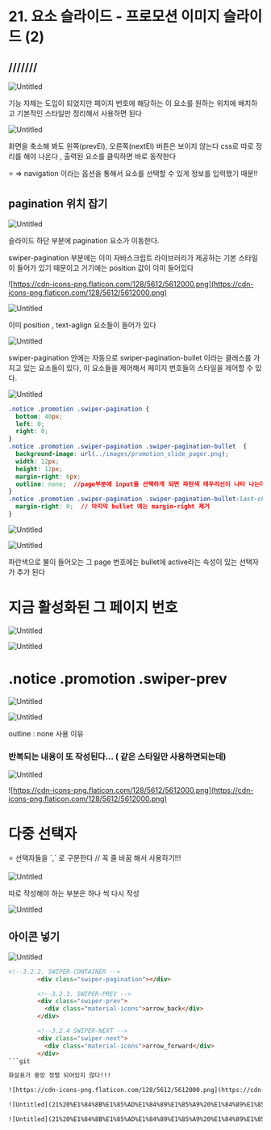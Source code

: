 # 21. 요소 슬라이드 - 프로모션 이미지 슬라이드 (2)
///////
---

![Untitled](21%20%E1%84%8B%E1%85%AD%E1%84%89%E1%85%A9%20%E1%84%89%E1%85%B3%E1%86%AF%E1%84%85%E1%85%A1%E1%84%8B%E1%85%B5%E1%84%83%E1%85%B3%20-%20%E1%84%91%E1%85%B3%E1%84%85%E1%85%A9%E1%84%86%E1%85%A9%E1%84%89%E1%85%A7%E1%86%AB%20%E1%84%8B%E1%85%B5%E1%84%86%E1%85%B5%E1%84%8C%E1%85%B5%20%E1%84%89%E1%85%B3%E1%86%AF%E1%84%85%E1%85%A1%E1%84%8B%E1%85%B5%E1%84%83%E1%85%B3%20(2)%208d9f67bdee25433985a35d708142c916/Untitled.png)

기능 자체는 도입이 되었지만 페이지 번호에 해당하는 이 요소를 원하는 위치에 배치하고 기본적인 스타일만 정리해서 사용하면 된다  

![Untitled](21%20%E1%84%8B%E1%85%AD%E1%84%89%E1%85%A9%20%E1%84%89%E1%85%B3%E1%86%AF%E1%84%85%E1%85%A1%E1%84%8B%E1%85%B5%E1%84%83%E1%85%B3%20-%20%E1%84%91%E1%85%B3%E1%84%85%E1%85%A9%E1%84%86%E1%85%A9%E1%84%89%E1%85%A7%E1%86%AB%20%E1%84%8B%E1%85%B5%E1%84%86%E1%85%B5%E1%84%8C%E1%85%B5%20%E1%84%89%E1%85%B3%E1%86%AF%E1%84%85%E1%85%A1%E1%84%8B%E1%85%B5%E1%84%83%E1%85%B3%20(2)%208d9f67bdee25433985a35d708142c916/Untitled%201.png)

화면을 축소해 봐도 왼쪽(prevEl), 오른쪽(nextEl) 버튼은 보이지 않는다 
css로 따로 정리를 해야 나온다 , 출력된 요소를 클릭하면 바로 동작한다

<aside>
⭐ ⇒ navigation 이라는 옵션을 통해서 요소를 선택할 수 있게 정보를 입력했기 때문!!

</aside>

 

## pagination 위치 잡기

![Untitled](21%20%E1%84%8B%E1%85%AD%E1%84%89%E1%85%A9%20%E1%84%89%E1%85%B3%E1%86%AF%E1%84%85%E1%85%A1%E1%84%8B%E1%85%B5%E1%84%83%E1%85%B3%20-%20%E1%84%91%E1%85%B3%E1%84%85%E1%85%A9%E1%84%86%E1%85%A9%E1%84%89%E1%85%A7%E1%86%AB%20%E1%84%8B%E1%85%B5%E1%84%86%E1%85%B5%E1%84%8C%E1%85%B5%20%E1%84%89%E1%85%B3%E1%86%AF%E1%84%85%E1%85%A1%E1%84%8B%E1%85%B5%E1%84%83%E1%85%B3%20(2)%208d9f67bdee25433985a35d708142c916/Untitled%202.png)

슬라이드 하단 부분에 pagination  요소가 이동한다.

swiper-pagination 부분에는 이미 자바스크립트 라이브러리가 제공하는 기본 스타일이 들어가 있기 때문이고 거기에는 position 값이 이미 들어있다 

![https://cdn-icons-png.flaticon.com/128/5612/5612000.png](https://cdn-icons-png.flaticon.com/128/5612/5612000.png)

![Untitled](21%20%E1%84%8B%E1%85%AD%E1%84%89%E1%85%A9%20%E1%84%89%E1%85%B3%E1%86%AF%E1%84%85%E1%85%A1%E1%84%8B%E1%85%B5%E1%84%83%E1%85%B3%20-%20%E1%84%91%E1%85%B3%E1%84%85%E1%85%A9%E1%84%86%E1%85%A9%E1%84%89%E1%85%A7%E1%86%AB%20%E1%84%8B%E1%85%B5%E1%84%86%E1%85%B5%E1%84%8C%E1%85%B5%20%E1%84%89%E1%85%B3%E1%86%AF%E1%84%85%E1%85%A1%E1%84%8B%E1%85%B5%E1%84%83%E1%85%B3%20(2)%208d9f67bdee25433985a35d708142c916/Untitled%203.png)

이미 position , text-aglign 요소들이 들어가 있다

![Untitled](21%20%E1%84%8B%E1%85%AD%E1%84%89%E1%85%A9%20%E1%84%89%E1%85%B3%E1%86%AF%E1%84%85%E1%85%A1%E1%84%8B%E1%85%B5%E1%84%83%E1%85%B3%20-%20%E1%84%91%E1%85%B3%E1%84%85%E1%85%A9%E1%84%86%E1%85%A9%E1%84%89%E1%85%A7%E1%86%AB%20%E1%84%8B%E1%85%B5%E1%84%86%E1%85%B5%E1%84%8C%E1%85%B5%20%E1%84%89%E1%85%B3%E1%86%AF%E1%84%85%E1%85%A1%E1%84%8B%E1%85%B5%E1%84%83%E1%85%B3%20(2)%208d9f67bdee25433985a35d708142c916/Untitled%204.png)

swiper-pagination 안에는 자동으로  swiper-pagination-bullet 이라는 클래스를 가지고 있는 요소들이 있다, 이 요소들을 제어해서 페이지 번호들의 스타일을 제어할 수 있다.

![Untitled](21%20%E1%84%8B%E1%85%AD%E1%84%89%E1%85%A9%20%E1%84%89%E1%85%B3%E1%86%AF%E1%84%85%E1%85%A1%E1%84%8B%E1%85%B5%E1%84%83%E1%85%B3%20-%20%E1%84%91%E1%85%B3%E1%84%85%E1%85%A9%E1%84%86%E1%85%A9%E1%84%89%E1%85%A7%E1%86%AB%20%E1%84%8B%E1%85%B5%E1%84%86%E1%85%B5%E1%84%8C%E1%85%B5%20%E1%84%89%E1%85%B3%E1%86%AF%E1%84%85%E1%85%A1%E1%84%8B%E1%85%B5%E1%84%83%E1%85%B3%20(2)%208d9f67bdee25433985a35d708142c916/Untitled%205.png)

```css
.notice .promotion .swiper-pagination {
  bottom: 40px;
  left: 0;
  right: 0;
}
.notice .promotion .swiper-pagination .swiper-pagination-bullet  {
  background-image: url(../images/promotion_slide_pager.png);
  width: 12px;
  height: 12px;
  margin-right: 6px;
  outline: none;  //page부분에 input을 선택하게 되면 파란색 태두리선이 나타 나는데 이를 제거
}
.notice .promotion .swiper-pagination .swiper-pagination-bullet:last-child  {
  margin-right: 0;  // 마지막 bullet 에는 margin-right 제거
}
```

![Untitled](21%20%E1%84%8B%E1%85%AD%E1%84%89%E1%85%A9%20%E1%84%89%E1%85%B3%E1%86%AF%E1%84%85%E1%85%A1%E1%84%8B%E1%85%B5%E1%84%83%E1%85%B3%20-%20%E1%84%91%E1%85%B3%E1%84%85%E1%85%A9%E1%84%86%E1%85%A9%E1%84%89%E1%85%A7%E1%86%AB%20%E1%84%8B%E1%85%B5%E1%84%86%E1%85%B5%E1%84%8C%E1%85%B5%20%E1%84%89%E1%85%B3%E1%86%AF%E1%84%85%E1%85%A1%E1%84%8B%E1%85%B5%E1%84%83%E1%85%B3%20(2)%208d9f67bdee25433985a35d708142c916/Untitled%206.png)

![Untitled](21%20%E1%84%8B%E1%85%AD%E1%84%89%E1%85%A9%20%E1%84%89%E1%85%B3%E1%86%AF%E1%84%85%E1%85%A1%E1%84%8B%E1%85%B5%E1%84%83%E1%85%B3%20-%20%E1%84%91%E1%85%B3%E1%84%85%E1%85%A9%E1%84%86%E1%85%A9%E1%84%89%E1%85%A7%E1%86%AB%20%E1%84%8B%E1%85%B5%E1%84%86%E1%85%B5%E1%84%8C%E1%85%B5%20%E1%84%89%E1%85%B3%E1%86%AF%E1%84%85%E1%85%A1%E1%84%8B%E1%85%B5%E1%84%83%E1%85%B3%20(2)%208d9f67bdee25433985a35d708142c916/Untitled%207.png)

파란색으로 불이 들어오는 그 page 번호에는 bullet에 active라는 속성이 있는 선택자가 추가 된다 

# 지금 활성화된 그 페이지 번호

![Untitled](21%20%E1%84%8B%E1%85%AD%E1%84%89%E1%85%A9%20%E1%84%89%E1%85%B3%E1%86%AF%E1%84%85%E1%85%A1%E1%84%8B%E1%85%B5%E1%84%83%E1%85%B3%20-%20%E1%84%91%E1%85%B3%E1%84%85%E1%85%A9%E1%84%86%E1%85%A9%E1%84%89%E1%85%A7%E1%86%AB%20%E1%84%8B%E1%85%B5%E1%84%86%E1%85%B5%E1%84%8C%E1%85%B5%20%E1%84%89%E1%85%B3%E1%86%AF%E1%84%85%E1%85%A1%E1%84%8B%E1%85%B5%E1%84%83%E1%85%B3%20(2)%208d9f67bdee25433985a35d708142c916/Untitled%208.png)

![Untitled](21%20%E1%84%8B%E1%85%AD%E1%84%89%E1%85%A9%20%E1%84%89%E1%85%B3%E1%86%AF%E1%84%85%E1%85%A1%E1%84%8B%E1%85%B5%E1%84%83%E1%85%B3%20-%20%E1%84%91%E1%85%B3%E1%84%85%E1%85%A9%E1%84%86%E1%85%A9%E1%84%89%E1%85%A7%E1%86%AB%20%E1%84%8B%E1%85%B5%E1%84%86%E1%85%B5%E1%84%8C%E1%85%B5%20%E1%84%89%E1%85%B3%E1%86%AF%E1%84%85%E1%85%A1%E1%84%8B%E1%85%B5%E1%84%83%E1%85%B3%20(2)%208d9f67bdee25433985a35d708142c916/Untitled%209.png)

# .notice .promotion .swiper-prev

![Untitled](21%20%E1%84%8B%E1%85%AD%E1%84%89%E1%85%A9%20%E1%84%89%E1%85%B3%E1%86%AF%E1%84%85%E1%85%A1%E1%84%8B%E1%85%B5%E1%84%83%E1%85%B3%20-%20%E1%84%91%E1%85%B3%E1%84%85%E1%85%A9%E1%84%86%E1%85%A9%E1%84%89%E1%85%A7%E1%86%AB%20%E1%84%8B%E1%85%B5%E1%84%86%E1%85%B5%E1%84%8C%E1%85%B5%20%E1%84%89%E1%85%B3%E1%86%AF%E1%84%85%E1%85%A1%E1%84%8B%E1%85%B5%E1%84%83%E1%85%B3%20(2)%208d9f67bdee25433985a35d708142c916/Untitled%2010.png)

![Untitled](21%20%E1%84%8B%E1%85%AD%E1%84%89%E1%85%A9%20%E1%84%89%E1%85%B3%E1%86%AF%E1%84%85%E1%85%A1%E1%84%8B%E1%85%B5%E1%84%83%E1%85%B3%20-%20%E1%84%91%E1%85%B3%E1%84%85%E1%85%A9%E1%84%86%E1%85%A9%E1%84%89%E1%85%A7%E1%86%AB%20%E1%84%8B%E1%85%B5%E1%84%86%E1%85%B5%E1%84%8C%E1%85%B5%20%E1%84%89%E1%85%B3%E1%86%AF%E1%84%85%E1%85%A1%E1%84%8B%E1%85%B5%E1%84%83%E1%85%B3%20(2)%208d9f67bdee25433985a35d708142c916/Untitled%2011.png)

outline : none 사용 이유

### 반복되는 내용이 또 작성된다… ( 같은 스타일만 사용하면되는데)

![Untitled](21%20%E1%84%8B%E1%85%AD%E1%84%89%E1%85%A9%20%E1%84%89%E1%85%B3%E1%86%AF%E1%84%85%E1%85%A1%E1%84%8B%E1%85%B5%E1%84%83%E1%85%B3%20-%20%E1%84%91%E1%85%B3%E1%84%85%E1%85%A9%E1%84%86%E1%85%A9%E1%84%89%E1%85%A7%E1%86%AB%20%E1%84%8B%E1%85%B5%E1%84%86%E1%85%B5%E1%84%8C%E1%85%B5%20%E1%84%89%E1%85%B3%E1%86%AF%E1%84%85%E1%85%A1%E1%84%8B%E1%85%B5%E1%84%83%E1%85%B3%20(2)%208d9f67bdee25433985a35d708142c916/Untitled%2012.png)

![https://cdn-icons-png.flaticon.com/128/5612/5612000.png](https://cdn-icons-png.flaticon.com/128/5612/5612000.png)

# 다중 선택자

<aside>
⭐ 선택자들을  `,`   로 구분한다  // 꼭 줄 바꿈 해서 사용하기!!!

</aside>

![Untitled](21%20%E1%84%8B%E1%85%AD%E1%84%89%E1%85%A9%20%E1%84%89%E1%85%B3%E1%86%AF%E1%84%85%E1%85%A1%E1%84%8B%E1%85%B5%E1%84%83%E1%85%B3%20-%20%E1%84%91%E1%85%B3%E1%84%85%E1%85%A9%E1%84%86%E1%85%A9%E1%84%89%E1%85%A7%E1%86%AB%20%E1%84%8B%E1%85%B5%E1%84%86%E1%85%B5%E1%84%8C%E1%85%B5%20%E1%84%89%E1%85%B3%E1%86%AF%E1%84%85%E1%85%A1%E1%84%8B%E1%85%B5%E1%84%83%E1%85%B3%20(2)%208d9f67bdee25433985a35d708142c916/Untitled%2013.png)

따로 작성해야 하는 부분은 하나 씩 다시 작성

![Untitled](21%20%E1%84%8B%E1%85%AD%E1%84%89%E1%85%A9%20%E1%84%89%E1%85%B3%E1%86%AF%E1%84%85%E1%85%A1%E1%84%8B%E1%85%B5%E1%84%83%E1%85%B3%20-%20%E1%84%91%E1%85%B3%E1%84%85%E1%85%A9%E1%84%86%E1%85%A9%E1%84%89%E1%85%A7%E1%86%AB%20%E1%84%8B%E1%85%B5%E1%84%86%E1%85%B5%E1%84%8C%E1%85%B5%20%E1%84%89%E1%85%B3%E1%86%AF%E1%84%85%E1%85%A1%E1%84%8B%E1%85%B5%E1%84%83%E1%85%B3%20(2)%208d9f67bdee25433985a35d708142c916/Untitled%2014.png)

## 아이콘 넣기 <div class="material-icons">

![Untitled](21%20%E1%84%8B%E1%85%AD%E1%84%89%E1%85%A9%20%E1%84%89%E1%85%B3%E1%86%AF%E1%84%85%E1%85%A1%E1%84%8B%E1%85%B5%E1%84%83%E1%85%B3%20-%20%E1%84%91%E1%85%B3%E1%84%85%E1%85%A9%E1%84%86%E1%85%A9%E1%84%89%E1%85%A7%E1%86%AB%20%E1%84%8B%E1%85%B5%E1%84%86%E1%85%B5%E1%84%8C%E1%85%B5%20%E1%84%89%E1%85%B3%E1%86%AF%E1%84%85%E1%85%A1%E1%84%8B%E1%85%B5%E1%84%83%E1%85%B3%20(2)%208d9f67bdee25433985a35d708142c916/Untitled%2015.png)

```html
<!--3.2.2. SWIPER-CONTAINER -->
        <div class="swiper-pagination"></div>

        <!--3.2.3. SWIPER-PREV -->
        <div class="swiper-prev">
          <div class="material-icons">arrow_back</div>
        </div>

        <!--3.2.4 SWIPER-NEXT -->
        <div class="swiper-next">
          <div class="material-icons">arrow_forward</div>
        </div>
```git

화살표가 중앙 정렬 되어있지 않다!!! 

![https://cdn-icons-png.flaticon.com/128/5612/5612000.png](https://cdn-icons-png.flaticon.com/128/5612/5612000.png)

![Untitled](21%20%E1%84%8B%E1%85%AD%E1%84%89%E1%85%A9%20%E1%84%89%E1%85%B3%E1%86%AF%E1%84%85%E1%85%A1%E1%84%8B%E1%85%B5%E1%84%83%E1%85%B3%20-%20%E1%84%91%E1%85%B3%E1%84%85%E1%85%A9%E1%84%86%E1%85%A9%E1%84%89%E1%85%A7%E1%86%AB%20%E1%84%8B%E1%85%B5%E1%84%86%E1%85%B5%E1%84%8C%E1%85%B5%20%E1%84%89%E1%85%B3%E1%86%AF%E1%84%85%E1%85%A1%E1%84%8B%E1%85%B5%E1%84%83%E1%85%B3%20(2)%208d9f67bdee25433985a35d708142c916/Untitled%2016.png)

![Untitled](21%20%E1%84%8B%E1%85%AD%E1%84%89%E1%85%A9%20%E1%84%89%E1%85%B3%E1%86%AF%E1%84%85%E1%85%A1%E1%84%8B%E1%85%B5%E1%84%83%E1%85%B3%20-%20%E1%84%91%E1%85%B3%E1%84%85%E1%85%A9%E1%84%86%E1%85%A9%E1%84%89%E1%85%A7%E1%86%AB%20%E1%84%8B%E1%85%B5%E1%84%86%E1%85%B5%E1%84%8C%E1%85%B5%20%E1%84%89%E1%85%B3%E1%86%AF%E1%84%85%E1%85%A1%E1%84%8B%E1%85%B5%E1%84%83%E1%85%B3%20(2)%208d9f67bdee25433985a35d708142c916/Untitled%2017.png)